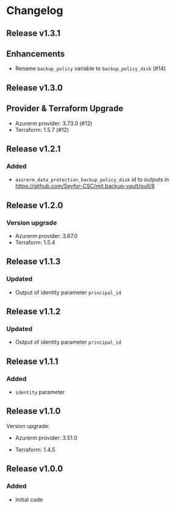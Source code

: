 # Changelog

## Release v1.3.1

## Enhancements

- Rename `backup_policy` variable to `backup_policy_disk` (#14)


   
## Release v1.3.0

## Provider & Terraform Upgrade
- Azurerm provider: 3.73.0 (#12)
- Terraform: 1.5.7 (#12)

   
## Release v1.2.1

### Added
* `azurerm_data_protection_backup_policy_disk` id to outputs in https://github.com/Seyfor-CSC/mit.backup-vault/pull/8
   
## Release v1.2.0

### Version upgrade
-	Azurerm provider: 3.67.0
-	Terraform: 1.5.4
   
## Release v1.1.3

### Updated
- Output of identity parameter `principal_id` 
   
## Release v1.1.2

### Updated

- Output of identity parameter `principal_id`
   
## Release v1.1.1

### Added

- `identity` parameter
   
## Release v1.1.0

Version upgrade:

- Azurerm provider: 3.51.0

- Terraform: 1.4.5

   
## Release v1.0.0

### Added

- Initial code
   